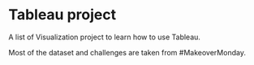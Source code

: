 # Tableau project
A list of Visualization project to learn how to use Tableau.

Most of the dataset and challenges are taken from #MakeoverMonday.
